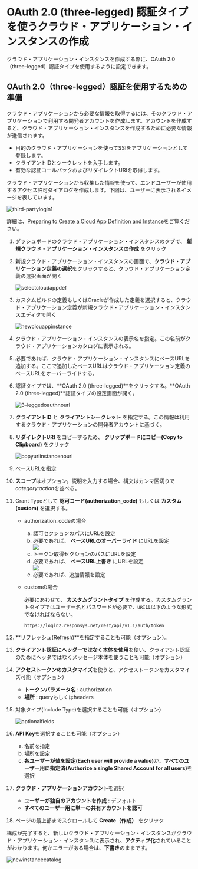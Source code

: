 # OAuth 2.0 (three-legged) 認証タイプを使うクラウド・アプリケーション・インスタンスの作成

クラウド・アプリケーション・インスタンスを作成する際に、OAuth 2.0（three-legged）認証タイプを使用するように設定できます。

## OAuth 2.0（three-legged）認証を使用するための準備

クラウド・アプリケーションから必要な情報を取得するには、そのクラウド・アプリケーションで利用する開発者アカウントを作成します。アカウントを作成すると、クラウド・アプリケーション・インスタンスを作成するために必要な情報が送信されます。

- 目的のクラウド・アプリケーションを使ってSSIをアプリケーションとして登録します。
- クライアントIDとシークレットを入手します。
- 有効な認証コールバックおよびリダイレクトURIを取得します。

クラウド・アプリケーションから収集した情報を使って、エンドユーザーが使用するアクセス許可ダイアログを作成します。下図は、ユーザーに表示されるイメージを表しています。

  ![third-partylogin1](https://docs.oracle.com/en/cloud/paas/self-service-integration-cloud/ssiag/img/third-partylogin1.png)

詳細は、[Preparing to Create a Cloud App Definition and Instance](https://docs.oracle.com/en/cloud/paas/self-service-integration-cloud/ssiag/preparing-create-cloud-app-definition-and-instance.html)をご覧ください。

  1. ダッシュボードのクラウド・アプリケーション・インスタンスのタブで、 **新規クラウド・アプリケーション・インスタンスの作成** をクリック
  2. 新規クラウド・アプリケーション・インスタンスの画面で、**クラウド・アプリケーション定義の選択**をクリックすると、クラウド・アプリケーション定義の選択画面が開く

        ![selectcloudappdef](https://docs.oracle.com/en/cloud/paas/self-service-integration-cloud/ssiag/img/selectcloudappdef.png)

  3. カスタムビルドの定義もしくはOracleが作成した定義を選択すると、クラウド・アプリケーション定義が新規クラウド・アプリケーション・インスタンスエディタで開く

        ![newclouappinstance](https://docs.oracle.com/en/cloud/paas/self-service-integration-cloud/ssiag/img/newclouappinstance.png)

  4. クラウド・アプリケーション・インスタンスの表示名を指定。この名前がクラウド・アプリケーションカタログに表示される。
  5. 必要であれば、クラウド・アプリケーション・インスタンスにベースURLを追加する。ここで追加したベースURLはクラウド・アプリケーション定義のベースURLをオーバーライドする。
  6. 認証タイプでは、**OAuth 2.0 (three-legged)**をクリックする。**OAuth 2.0 (three-legged)**認証タイプの設定画面が開く。

        ![3-leggedoauthnourl](https://docs.oracle.com/en/cloud/paas/self-service-integration-cloud/ssiag/img/3-leggedoauthnourl.png)

  7. **クライアントID** と **クライアントシークレット** を指定する。この情報は利用するクラウド・アプリケーションの開発者アカウントに基づく。
  8. **リダイレクトURI** をコピーするため、 **クリップボードにコピー(Copy to Clipboard)** をクリック

        ![copyuriinstancenourl](https://docs.oracle.com/en/cloud/paas/self-service-integration-cloud/ssiag/img/copyuriinstancenourl.png)

  9. ベースURLを指定
  10. **スコープ**はオプション。説明を入力する場合、構文はカンマ区切りで<i>category:action</i>を並べる。
  11. Grant Typeとして **認可コード(authorization_code)** もしくは **カスタム(custom)** を選択する。
        - authorization_codeの場合
            <ol type="a">
            <li>認可セクションのパスにURLを設定</li>
            <li>必要であれば、 <b>ベースURLのオーバーライド</b> にURLを設定</li>
            <img src="https://docs.oracle.com/en/cloud/paas/self-service-integration-cloud/ssiag/img/authorizetoken.png"/>
            <li>トークン取得セクションのパスにURLを設定</li>
            <li>必要であれば、 <b>ベースURL上書き</b> にURLを設定</li>
            <img src="https://docs.oracle.com/en/cloud/paas/self-service-integration-cloud/ssiag/img/gettoken1.png"/>
            <li>必要であれば、追加情報を設定</li>
            </ol>
        - customの場合

            必要にあわせて、 **カスタムグラントタイプ** を作成する。カスタムグラントタイプではユーザー名とパスワードが必要で、```URI```は以下のような形式でなければならない。
            ```URL
            https://login2.responsys.net/rest/api/v1.1/auth/token
            ```

  12. **リフレッシュ(Refresh)**を指定することも可能（オプション）。
  13. **クライアント認証にヘッダーではなく本体を使用**を使い、クライアント認証のためにヘッダではなくメッセージ本体を使うことも可能（オプション）
  14. **アクセストークンのカスタマイズ**を使うと、アクセストークンをカスタマイズ可能（オプション）
        - **トークンパラメータ名** : authorization
        - **場所** : queryもしくはheaders
  15. 対象タイプ(Include Type)を選択することも可能（オプション）

        ![optionalfields](https://docs.oracle.com/en/cloud/paas/self-service-integration-cloud/ssiag/img/optionalfields.png)

  16. **API Key**を選択することも可能（オプション）
        <ol type="a">
        <li>名前を指定</li>
        <li>場所を設定</li>
        <li><b>各ユーザーが値を設定(Each user will provide a value)</b>か、<b>すべてのユーザー用に指定済(Authorize a single Shared Account for all users)</b>を選択</li>
        </ol>
  17. **クラウド・アプリケーションアカウント**を選択
        - **ユーザーが独自のアカウントを作成** : デフォルト
        - **すべてのユーザー用に単一の共有アカウントを認可**
  18. ページの最上部までスクロールして **Create（作成）** をクリック

構成が完了すると、新しいクラウド・アプリケーション・インスタンスがクラウド・アプリケーション・インスタンスに表示され、**アクティブ化**されていることがわかります。何かエラーがある場合は、**下書き**のままです。

![newinstancecatalog](https://docs.oracle.com/en/cloud/paas/self-service-integration-cloud/ssiag/img/newinstancecatalog.png)
